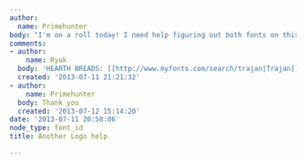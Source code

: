 ```yaml
---
author:
  name: Primehunter
body: "I'm on a roll today! I need help figuring out both fonts on this Logo...thanks!\r\n\r\n[img:sites/default/files/old-images/venice_3510.jpg]"
comments:
- author:
    name: Ryuk
  body: 'HEARTH BREADS: [[http://www.myfonts.com/search/trajan|Trajan]]'
  created: '2013-07-11 21:21:32'
- author:
    name: Primehunter
  body: Thank you
  created: '2013-07-12 15:14:20'
date: '2013-07-11 20:58:06'
node_type: font_id
title: Another Logo help

---
```

